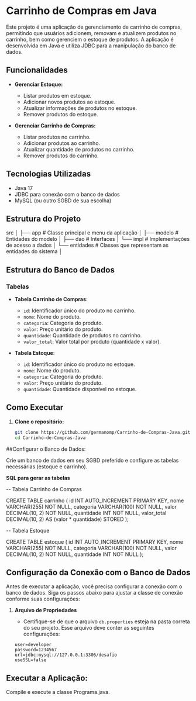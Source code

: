 # Carrinho de Compras em Java

Este projeto é uma aplicação de gerenciamento de carrinho de compras, permitindo que usuários adicionem, removam e atualizem produtos no carrinho, bem como gerenciem o estoque de produtos. A aplicação é desenvolvida em Java e utiliza JDBC para a manipulação do banco de dados.

## Funcionalidades

- **Gerenciar Estoque:**
  - Listar produtos em estoque.
  - Adicionar novos produtos ao estoque.
  - Atualizar informações de produtos no estoque.
  - Remover produtos do estoque.

- **Gerenciar Carrinho de Compras:**
  - Listar produtos no carrinho.
  - Adicionar produtos ao carrinho.
  - Atualizar quantidade de produtos no carrinho.
  - Remover produtos do carrinho.

## Tecnologias Utilizadas

- Java 17
- JDBC para conexão com o banco de dados
- MySQL (ou outro SGBD de sua escolha)

## Estrutura do Projeto

src │ 
    ├── app # Classe principal e menu da aplicação │ 
    ├── modelo # Entidades do modelo │ 
        ├── dao # Interfaces │ 
        └── impl # Implementações de acesso a dados │ 
        └── entidades # Classes que representam as entidades do sistema │ 

## Estrutura do Banco de Dados

### Tabelas

- **Tabela Carrinho de Compras**:
    - `id`: Identificador único do produto no carrinho.
    - `nome`: Nome do produto.
    - `categoria`: Categoria do produto.
    - `valor`: Preço unitário do produto.
    - `quantidade`: Quantidade de produtos no carrinho.
    - `valor_total`: Valor total por produto (quantidade x valor).

- **Tabela Estoque**:
    - `id`: Identificador único do produto no estoque.
    - `nome`: Nome do produto.
    - `categoria`: Categoria do produto.
    - `valor`: Preço unitário do produto.
    - `quantidade`: Quantidade disponível no estoque.

## Como Executar

1. **Clone o repositório:**
   ```bash
   git clone https://github.com/germanomp/Carrinho-de-Compras-Java.git
   cd Carrinho-de-Compras-Java

##Configurar o Banco de Dados:

Crie um banco de dados em seu SGBD preferido e configure as tabelas necessárias (estoque e carrinho).

**SQL para gerar as tabelas**

-- Tabela Carrinho de Compras

CREATE TABLE carrinho (
    id INT AUTO_INCREMENT PRIMARY KEY,
    nome VARCHAR(255) NOT NULL,
    categoria VARCHAR(100) NOT NULL,
    valor DECIMAL(10, 2) NOT NULL,
    quantidade INT NOT NULL,
    valor_total DECIMAL(10, 2) AS (valor * quantidade) STORED
);

-- Tabela Estoque

CREATE TABLE estoque (
    id INT AUTO_INCREMENT PRIMARY KEY,
    nome VARCHAR(255) NOT NULL,
    categoria VARCHAR(100) NOT NULL,
    valor DECIMAL(10, 2) NOT NULL,
    quantidade INT NOT NULL
);

## Configuração da Conexão com o Banco de Dados

Antes de executar a aplicação, você precisa configurar a conexão com o banco de dados. Siga os passos abaixo para ajustar a classe de conexão conforme suas configurações:

1. **Arquivo de Propriedades**
   - Certifique-se de que o arquivo `db.properties` esteja na pasta correta do seu projeto. Esse arquivo deve conter as seguintes configurações:

   ```properties
   user=developer
   password=1234567
   url=jdbc:mysql://127.0.0.1:3306/desafio
   useSSL=false

## Executar a Aplicação:

Compile e execute a classe Programa.java.

